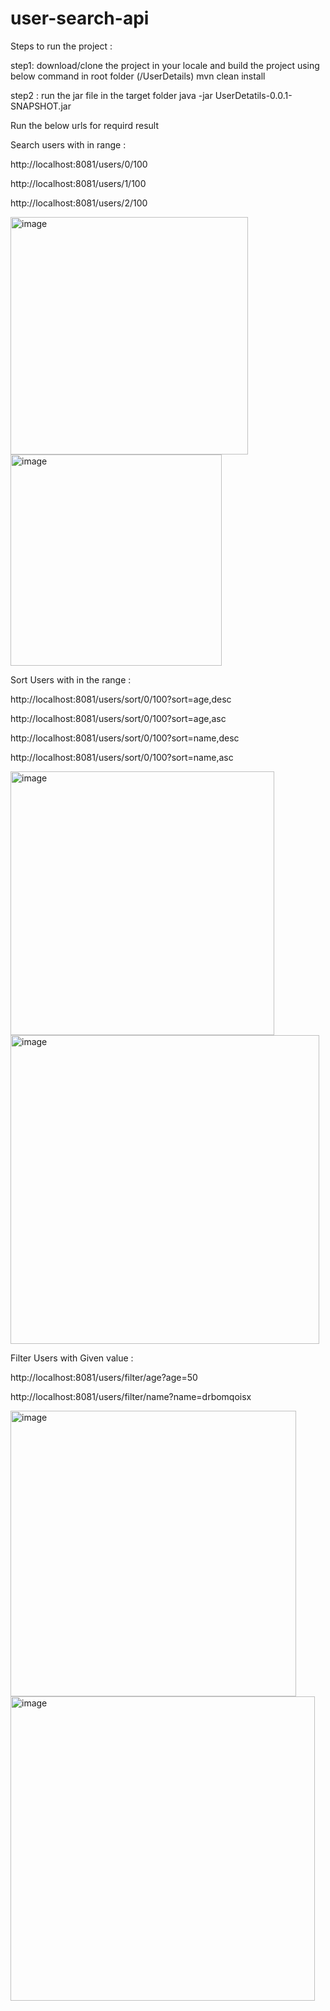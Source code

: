 # user-search-api

Steps to run the project : 

step1: download/clone the project in your locale and build the project using below command in root folder (/UserDetails)
mvn clean install

step2 : run the jar file in the target folder
java -jar UserDetatils-0.0.1-SNAPSHOT.jar


Run the below urls for requird result

Search users with in range :

http://localhost:8081/users/0/100

http://localhost:8081/users/1/100

http://localhost:8081/users/2/100

<img width="380" alt="image" src="https://user-images.githubusercontent.com/34954645/180916968-86bbcbe6-8915-4b56-aea6-d3da8d92fed5.png">
<img width="338" alt="image" src="https://user-images.githubusercontent.com/34954645/180917008-33c7d74b-6e1c-4823-a693-3e5725b24cc6.png">



Sort Users with in the range : 

http://localhost:8081/users/sort/0/100?sort=age,desc

http://localhost:8081/users/sort/0/100?sort=age,asc

http://localhost:8081/users/sort/0/100?sort=name,desc

http://localhost:8081/users/sort/0/100?sort=name,asc

<img width="422" alt="image" src="https://user-images.githubusercontent.com/34954645/180917042-2acda22d-917c-49b0-bee4-fd977324ce77.png">
<img width="494" alt="image" src="https://user-images.githubusercontent.com/34954645/180917076-596a5f72-b39d-4e04-8f0d-20091a3bec8e.png">



Filter Users with Given value : 

http://localhost:8081/users/filter/age?age=50

http://localhost:8081/users/filter/name?name=drbomqoisx

<img width="457" alt="image" src="https://user-images.githubusercontent.com/34954645/180917099-b516fee8-1b60-4cca-bb34-d2e74711abc7.png">
<img width="487" alt="image" src="https://user-images.githubusercontent.com/34954645/180917136-35f3e127-ddc9-41db-802b-f040ce28bd3e.png">

